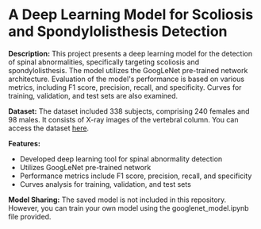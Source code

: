 # A Deep Learning Model for Scoliosis and Spondylolisthesis Detection

**Description:**
This project presents a deep learning model for the detection of spinal abnormalities, specifically targeting scoliosis and spondylolisthesis. The model utilizes the GoogLeNet pre-trained network architecture. Evaluation of the model's performance is based on various metrics, including F1 score, precision, recall, and specificity. Curves for training, validation, and test sets are also examined.

**Dataset:**
The dataset included 338 subjects, comprising 240 females and 98 males. It consists of X-ray images of the vertebral column. You can access the dataset [here](https://data.mendeley.com/datasets/xkt857dsxk/1).

**Features:**
- Developed deep learning tool for spinal abnormality detection
- Utilizes GoogLeNet pre-trained network
- Performance metrics include F1 score, precision, recall, and specificity
- Curves analysis for training, validation, and test sets

**Model Sharing:**
The saved model is not included in this repository. However, you can train your own model using the googlenet_model.ipynb file provided.


